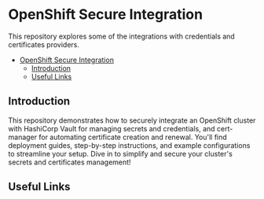 # OpenShift Secure Integration

This repository explores some of the integrations with credentials and certificates providers.

- [OpenShift Secure Integration](#openshift-secure-integration)
  - [Introduction](#introduction)
  - [Useful Links](#useful-links)


## Introduction

This repository demonstrates how to securely integrate an OpenShift cluster with HashiCorp Vault for managing secrets and credentials, and cert-manager for automating certificate creation and renewal. You'll find deployment guides, step-by-step instructions, and example configurations to streamline your setup. Dive in to simplify and secure your cluster's secrets and certificates management!


## Useful Links



